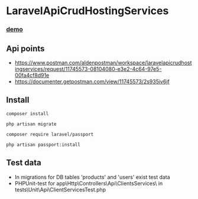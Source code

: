 # LaravelApiCrudHostingServices

###  [demo](https://www.postman.com/aldenpostman/workspace/laravelapicrudhostingservices/request/11745573-08104080-e3e2-4c64-97e5-00fa4cf8d91e)

## Api points
- https://www.postman.com/aldenpostman/workspace/laravelapicrudhostingservices/request/11745573-08104080-e3e2-4c64-97e5-00fa4cf8d91e
- https://documenter.getpostman.com/view/11745573/2s935iv6jf

## Install

`composer install`

`php artisan migrate`

`composer require laravel/passport`

`php artisan passport:install`


## Test data
- In migrations for DB tables 'products' and 'users' exist test data
- PHPUnit-test for app\Http\Controllers\Api\ClientsServices\ in tests\Unit\Api\ClientServicesTest.php



